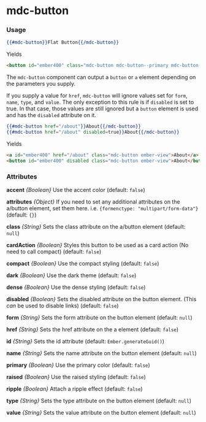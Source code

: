# mdc-button

### Usage

```hbs
{{#mdc-button}}Flat Button{{/mdc-button}}
```

Yields

```html
<button id="ember400" class="mdc-button mdc-button--primary mdc-button--raised ember-view">Submit</button>
```

The `mdc-button` component can output a `button` or `a` element depending on the parameters you supply.

If you supply a value for `href`, `mdc-button` will ignore values set for `form`, `name`, `type`, and `value`.
The only exception to this rule is if `disabled` is set to true. In that case, those values are still ignored but
a `button` element is used and has the `disabled` attribute on it.

```hbs
{{#mdc-button href="/about"}}About{{/mdc-button}}
{{#mdc-button href="/about" disabled=true}}About{{/mdc-button}}
```

Yields

```html
<a id="ember400" href="/about" class="mdc-button ember-view">About</a>
<button id="ember400" disabled class="mdc-button ember-view">About</button>
```

### Attributes

**accent** *{Boolean}* Use the accent color (default: `false`)

**attributes** *{Object}* If you need to set any additional attributes on the a/button element, set them here. i.e. `{formenctype: "multipart/form-data"}` (default: `{}`)

**class** *{String}* Sets the class attribute on the a/button element (default: `null`)

**cardAction** *{Boolean}* Styles this button to be used as a card action (No need to call compact) (default: `false`)

**compact** *{Boolean}* Use the compact styling (default: `false`)

**dark** *{Boolean}* Use the dark theme (default: `false`)

**dense** *{Boolean}* Use the dense styling (default: `false`)

**disabled** *{Boolean}* Sets the disabled attribute on the button element. (This *can* be used to disable links) (default: `false`)

**form** *{String}* Sets the form attribute on the button element (default: `null`)

**href** *{String}* Sets the href attribute on the a element (default: `false`)

**id** *{String}* Sets the id attribute (default: `Ember.generateGuid()`)

**name** *{String}* Sets the name attribute on the button element (default: `null`)

**primary** *{Boolean}* Use the primary color (default: `false`)

**raised** *{Boolean}* Use the raised styling (default: `false`)

**ripple** *{Boolean}* Attach a ripple effect (default: `false`)

**type** *{String}* Sets the type attribute on the button element (default: `null`)

**value** *{String}* Sets the value attribute on the button element (default: `null`)
